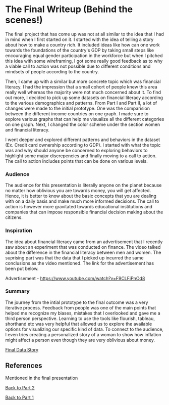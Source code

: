 # The Final Writeup (Behind the scenes!)

The final project that has come up was not at all similar to the idea that I had in mind when I first started on it. I started with the idea of telling a story about how to make a
country rich. It included ideas like how can one work towards the foundations of the country's GDP by taking small steps like encouraging equal gender participation in the workforce
but when I pitched this idea with some wireframing, I got some really good feedback as to why a viable call to action was not possible due to different conditions and mindsets of 
people according to the country.

Then, I came up with a similar but more concrete topic which was financial literacy. I had the impression that a small cohort of people knew this area really well whereas the
majority were not much concerned about it. To find out more, I decided to pick up some datasets on financial literacy according to the various demographics and patterns. From Part I and Part II,
a lot of changes were made to the initial prototype. One was the comparision between the different income countries on one graph. I made sure to explore various graphs that can
help me visualize all the different categories on one graph. Next, I changed the color scheme under the section women and financial literacy.

I went deeper and explored different patterns and behaviors in the dataset (Ex. Credit card ownership according to GDP). I started with what the topic was and why should anyone be
concerned to exploring behaviors to highlight some major discrepencies and finally moving to a call to action. The call to action includes points that can be done on various levels.

### Audience

The audience for this presentation is literally anyone on the planet because no matter how oblivious you are towards money, you will get affected. Hence, it is better to know 
about the basic concepts that you are dealing with on a daily basis and make much more informed decisions. The call to action is however more gravitated towards educational 
institutions and companies that can impose responsible financial decision making about the citizens.

### Inspiration

The idea about financial literacy came from an advertisement that I recently saw about an experiment that was conducted on finance. The video talked about the difference in the
financial literacy between men and women. The suprising part was that the data that I picked up incurred the same conclusions as the video mentioned. The link for the advertisement has been put below.
 
 Advertisement - https://www.youtube.com/watch?v=F9CLFiPnOd8
 
 ### Summary
 
 The journey from the intial prototype to the final outcome was a very iterative process. Feedback from people was one of the main points that helped me recognize my biases,
 mistakes that I overlooked and gave me a third person perspective. Learning to use the tools like flourish, tableau, shorthand etc was very helpful that allowed us to explore the available options for visualizing our specific kind of data. To connect to the audience, I even tries creating a personalized story of a woman to show how inflation might affect a person even though they are very oblivious about money.

[Final Data Story](https://carnegiemellon.shorthandstories.com/financial-literacy-broken-down/index.html)

## References

Mentioned in the final presentation

[Back to Part 2](/storyboard.md)

[Back to Part 1](/final_project_ShreyashRawat.md)
